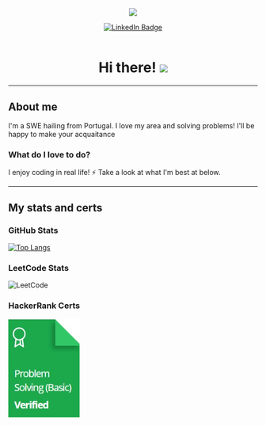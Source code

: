 <p align="center">
	<img align="center" width="500px" src="https://media0.giphy.com/media/Qo2dupDib32rkTY4hX/giphy.gif" />
	<div id="badges" align="center">
  		<a href="https://www.linkedin.com/in/frederico-a-marques/">
			<img src="https://img.shields.io/badge/LinkedIn-blue?style=plastic&logo=linkedin&logoColor=white" alt="LinkedIn Badge"/>
		</a>
	</div>
	<div id="views" align="center"><img align="center" src="https://komarev.com/ghpvc/?username=fmmarques&style=flat-square&color=blue" alt=""/></div>
	<h1 align="center"> Hi there! <img width="50px" src="https://media2.giphy.com/media/hvRJCLFzcasrR4ia7z/giphy.gif?cid=790b7611a2c717b946824c5a073174309e219cdf4b934b21&rid=giphy.gif&ct=s"/></h1>

</p>

--- 

## About me
I'm a SWE hailing from Portugal. I love my area and solving problems!
I'll be happy to make your acquaitance

### What do I love to do?

I enjoy coding in real life! :zap:
Take a look at what I'm best at below.

---
## My stats and certs

### GitHub Stats
[![Top Langs](https://github-readme-stats.vercel.app/api/top-langs/?username=fmmarques)](https://github.com/anuraghazra/github-readme-stats)


### LeetCode Stats
![LeetCode](https://leetcard.jacoblin.cool/fmmarques?theme=unicorn&ext=activity)

### HackerRank Certs
![HackerRank](https://github.com/Praneet-Botke/Hackerrank-Skills-Certificates-Badges/blob/main/Problem%20Solving(Basic)%20Verified.jpeg)
